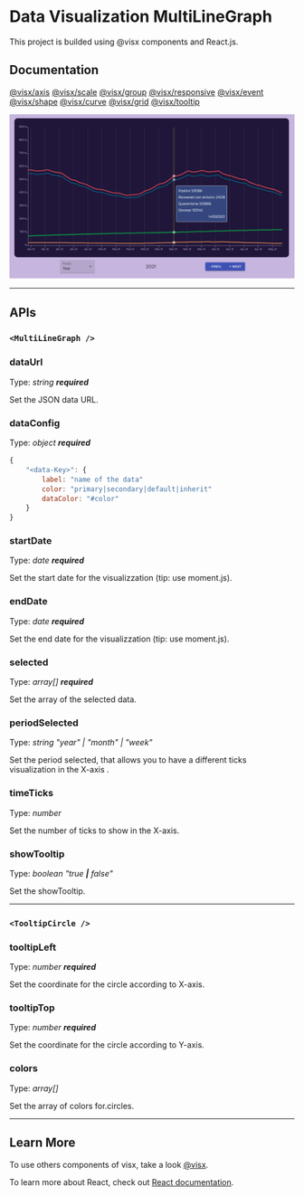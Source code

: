 # Data Visualization MultiLineGraph
This project is builded using @visx components and React.js.

## Documentation
[@visx/axis](https://airbnb.io/visx/docs/axis) [@visx/scale](https://airbnb.io/visx/docs/scale) [@visx/group](https://airbnb.io/visx/docs/group) [@visx/responsive](https://airbnb.io/visx/docs/responsive) [@visx/event](https://airbnb.io/visx/docs/event) [@visx/shape](https://airbnb.io/visx/docs/shape) [@visx/curve](https://airbnb.io/visx/docs/curve) [@visx/grid](https://airbnb.io/visx/docs/grid)
[@visx/tooltip](https://airbnb.io/visx/docs/tooltip)

![MultiLineGraph of the Covid](public/graphCovid.PNG)
________________________________________________________________________________
## APIs
### `<MultiLineGraph />`
### dataUrl
Type: _string **required**_

Set the JSON data URL. 
### dataConfig
Type: _object **required**_

```js
{ 
    "<data-Key>": {
        label: "name of the data"
        color: "primary|secondary|default|inherit"
        dataColor: "#color"
    }
}
```
### startDate
Type: _date **required**_

Set the start date for the visualizzation (tip: use moment.js).
### endDate
Type: _date **required**_

Set the end date for the visualizzation (tip: use moment.js).
### selected
Type: _array[] **required**_

Set the array of the selected data.
### periodSelected
Type: _string "year" | "month" | "week"_

Set the period selected, that allows you to have a different ticks visualization in the X-axis .
### timeTicks
Type: _number_

Set the number of ticks to show in the X-axis.
### showTooltip
Type: _boolean "true **|** false"_

Set the showTooltip.
________________________________________________________________________________
### `<TooltipCircle />`
### tooltipLeft
Type: _number **required**_

Set the coordinate for the circle according to X-axis.
### tooltipTop
Type: _number **required**_

Set the coordinate for the circle according to Y-axis.
### colors
Type: _array[]_

Set the array of colors for.circles.
________________________________________________________________________________
## Learn More
To use others components of visx, take a look [@visx](https://github.com/airbnb/visx).

To learn more about React, check out [React documentation](https://reactjs.org/).
